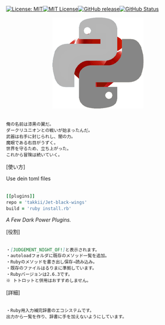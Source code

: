[![License: MIT](https://img.shields.io/badge/License-MIT-yellow.svg)](https://opensource.org/licenses/MIT)[![MIT License](http://img.shields.io/badge/license-MIT-blue.svg?style=flat)](LICENSE)[![GitHub release](https://img.shields.io/github/release/takkii/Jet-black-wings.svg?style=flat)](GitHub)[![GitHub Status](https://img.shields.io/github/last-commit/takkii/Jet-black-wings.svg?style=flat)](GitHub)

<div align="center"><img src="https://github.com/takkii/Bignyanco/blob/master/images/python_ruby.gif" alt="PythonとRuby" title="logo"></div>

```markdown

俺の名前は漆黒の翼だ。
ダークリユニオンとの戦いが始まったんだ。
武器は右手に封じられし、闇の力。
魔眼である右目がうずく。
世界を守るため、立ち上がった。
これから冒険は続いていく。

```

[使い方]

Use dein toml files

```ruby

[[plugins]]
repo = 'takkii/Jet-black-wings'
build = 'ruby install.rb'

```

*A Few Dark Power Plugins.*

[役割]

```markdown

・[JUDGEMENT_NIGHT_OF!]と表示されます。
・autoloadフォルダに既存のメソッド一覧を追加。
・Rubyのメソッドを書き出し保存→読み込み。
・既存のファイルはるりまに準拠しています。
・Rubyバージョンは2.6.3です。
※ トトロットと併用はおすすめしません。

```

[詳細]

```markdown

・Ruby用入力補完辞書のエコシステムです。
出力から一覧を作り、辞書に手を加えないようにしています。

```
